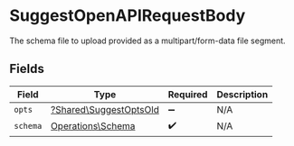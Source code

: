 # SuggestOpenAPIRequestBody

The schema file to upload provided as a multipart/form-data file segment.


## Fields

| Field                                                           | Type                                                            | Required                                                        | Description                                                     |
| --------------------------------------------------------------- | --------------------------------------------------------------- | --------------------------------------------------------------- | --------------------------------------------------------------- |
| `opts`                                                          | [?Shared\SuggestOptsOld](../../Models/Shared/SuggestOptsOld.md) | :heavy_minus_sign:                                              | N/A                                                             |
| `schema`                                                        | [Operations\Schema](../../Models/Operations/Schema.md)          | :heavy_check_mark:                                              | N/A                                                             |